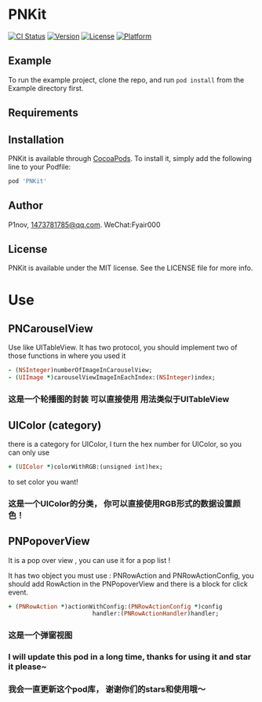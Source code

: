 # PNKit

[![CI Status](https://img.shields.io/travis/wefint/PNKit.svg?style=flat)](https://travis-ci.org/wefint/PNKit)
[![Version](https://img.shields.io/cocoapods/v/PNKit.svg?style=flat)](https://cocoapods.org/pods/PNKit)
[![License](https://img.shields.io/cocoapods/l/PNKit.svg?style=flat)](https://cocoapods.org/pods/PNKit)
[![Platform](https://img.shields.io/cocoapods/p/PNKit.svg?style=flat)](https://cocoapods.org/pods/PNKit)

## Example

To run the example project, clone the repo, and run `pod install` from the Example directory first.

## Requirements

## Installation

PNKit is available through [CocoaPods](https://cocoapods.org). To install
it, simply add the following line to your Podfile:

```ruby
pod 'PNKit'
```

## Author

P1nov, 1473781785@qq.com. WeChat:Fyair000

## License

PNKit is available under the MIT license. See the LICENSE file for more info.

# Use
## PNCarouselView
Use like UITableView.
It has two protocol, you should implement two of those functions in where you used it

```ruby
- (NSInteger)numberOfImageInCarouselView;
- (UIImage *)carouselViewImageInEachIndex:(NSInteger)index;
```

### 这是一个轮播图的封装 可以直接使用 用法类似于UITableView

## UIColor (category)

there is a category for UIColor, I turn the hex number for UIColor, so you can only use 
```ruby
+ (UIColor *)colorWithRGB:(unsigned int)hex;
```
to set color you want!
### 这是一个UIColor的分类， 你可以直接使用RGB形式的数据设置颜色！

## PNPopoverView

It is a pop over view , you can use it for a pop list !

It has two object you must use : PNRowAction and PNRowActionConfig, you should add RowAction in the PNPopoverView and there is a block for click event.

```ruby
+ (PNRowAction *)actionWithConfig:(PNRowActionConfig *)config
                        handler:(PNRowActionHandler)handler;
```

### 这是一个弹窗视图


### I will update this pod in a long time, thanks for using it and star it please~
### 我会一直更新这个pod库， 谢谢你们的stars和使用哦～
